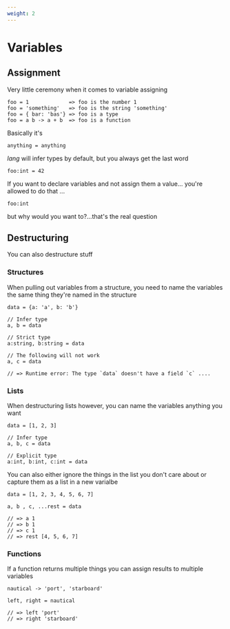 ```yaml
---
weight: 2
---
```


# Variables

## Assignment

Very little ceremony when it comes to variable assigning

```
foo = 1             => foo is the number 1
foo = 'something'   => foo is the string 'something'
foo = { bar: 'bas'} => foo is a type
foo = a b -> a + b  => foo is a function
```

Basically it's 

```
anything = anything
```

_lang_ will infer types by default, but you always get the last word

```
foo:int = 42
```

If you want to declare variables and not assign them a value... you're allowed
to do that ...

```
foo:int
```

but why would you want to?...that's the real question

## Destructuring

You can also destructure stuff

### Structures

When pulling out variables from a structure, you need to name the variables the
same thing they're named in the structure

```
data = {a: 'a', b: 'b'}

// Infer type
a, b = data

// Strict type
a:string, b:string = data

// The following will not work
a, c = data

// => Runtime error: The type `data` doesn't have a field `c` ....

```

### Lists

When destructuring lists however, you can name the variables anything you want

```
data = [1, 2, 3]

// Infer type
a, b, c = data

// Explicit type
a:int, b:int, c:int = data
```

You can also either ignore the things in the list you don't care about or
capture them as a list in a new varialbe

```
data = [1, 2, 3, 4, 5, 6, 7]

a, b , c, ...rest = data

// => a 1
// => b 1
// => c 1
// => rest [4, 5, 6, 7]
```

### Functions

If a function returns multiple things you can assign results to
multiple variables

```
nautical -> 'port', 'starboard'

left, right = nautical

// => left 'port'
// => right 'starboard'
```
